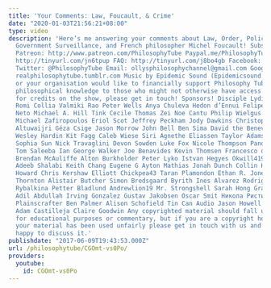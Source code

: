 ```yaml
---
title: 'Your Comments: Law, Foucault, & Crime'
date: "2020-01-03T21:56:21+08:00"
type: video
description: 'Here’s me answering your comments about Law, Order, Policing, Prisons,
  Government Surveillance, and French philosopher Michel Foucault! Subscribe! http://tinyurl.com/pr99a46
  Patreon: http://www.patreon.com/PhilosophyTube Paypal.me/PhilosophyTube Audible:
  http://tinyurl.com/jn6tpup FAQ: http://tinyurl.com/j8bo4gb Facebook: http://tinyurl.com/jgjek5w
  Twitter: @PhilosophyTube Email: ollysphilosophychannel@gmail.com Google+: google.com/+thephilosophytube
  realphilosophytube.tumblr.com Music by Epidemic Sound (Epidemicsound.com) If you
  or your organisation would like to financially support Philosophy Tube in distributing
  philosophical knowledge to those who might not otherwise have access to it in exchange
  for credits on the show, please get in touch! Sponsors! Disciple Lydia & Nate Thorn
  Romi Collia Valmiki Rao Peter Wells Anya Chuleva Hedon d’Ennui Felipe Visson Leovigildo
  Neto Michael A. Hill Tink Cecile Thomas Zei Noe Cantu Philip Wielgus Alex Goldhill
  Michael Zafiropoulos Eriol Scot Jeffrey Peckham Jody Dawkins Christopher Meyer Abdullah
  Altuwaijri Géza Csige Jason Morrow John Bell Ben Sima David the Benevolent Malevolence
  Wesley Hardin Kit Fagg Caleb Wiese Siri Agnethe Eliassen Taylor Adams Brian Daly
  Sophia Sun Nick Travaglini Devon Sowden Luke Fox Nicole Thompson Panot Jim Norman
  Tom Saleeba Ian George Walker Joe Benavides Kevin Thomsen Francesco de Francesco
  Brendan McAuliffe Alton Burkholder Peter Lyko Istvan Hegyes Okwill4195 Edward Wijaya
  Adeeb Shalabi Keith Chang Eugene G Ayton Mathias Jonah Dunch Collin Horn Elliot
  Howard Chris Kershaw Elliott Chickpea43 Taran Plamondon Ethan R. Jones John Paul
  Thornton Alistair Butcher Simon Bredsgaard Byrith Ines Alvarez Rodrigo Anastasiya
  Rybalkina Petter Bladlund Andrewlion19 Mr. Strongshell Sarah Hong Grant Joseph Torre
  Adil Abdullah Irving Gonzalez Gustav Jakobsen Oscar Smit Никола Ристић Grant Tabler
  Plainscrafter Ben Palmer Alison Schofield Tin Can Audio Jason Howell Alex Booer
  Adam Castilleja Claire Goodwin Any copyrighted material should fall under fair use
  for educational purposes or commentary, but if you are a copyright holder and believe
  your material has been used unfairly please get in touch with us and we will be
  happy to discuss it.'
publishdate: "2017-06-09T19:43:53.000Z"
url: /philosophytube/CGOmt-vs0Po/
providers:
  youtube:
    id: CGOmt-vs0Po
---
```

